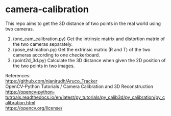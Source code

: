 # camera-calibration
This repo aims to get the 3D distance of two points in the real world using two cameras.

1. (one_cam_calibration.py) Get the intrinsic matrix and distortion matrix of the two cameras separately.
2. (pose_estimation.py) Get the extrinsic matrix (R and T) of the two cameras according to one checkerboard.
3. (point2d_3d.py) Calculate the 3D distance when given the 2D position of the two points in two images.

References:  
https://github.com/njanirudh/Aruco_Tracker  
OpenCV-Python Tutorials / Camera Calibration and 3D Reconstruction  
https://opencv-python-tutroals.readthedocs.io/en/latest/py_tutorials/py_calib3d/py_calibration/py_calibration.html  
https://opencv.org/license/  
